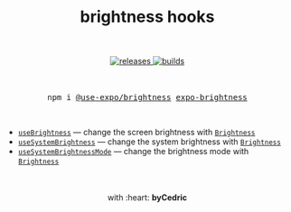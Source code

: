 <div align="center">
    <h1>
        <br />
        brightness hooks
        <br />
        <br />
    </h1>
    <a href="https://github.com/bycedric/use-expo/releases">
        <img src="https://img.shields.io/github/release/byCedric/use-expo/all.svg" alt="releases" />
    </a>
    <a href="https://travis-ci.com/byCedric/use-expo">
        <img src="https://img.shields.io/travis/com/byCedric/use-expo/master.svg" alt="builds" />
    </a>
    <br />
    <br />
    <br />
    <pre>npm i <a href="https://www.npmjs.com/package/@use-expo/brightness">@use-expo/brightness</a> <a href="https://www.npmjs.com/package/expo-brightness">expo-brightness</a></pre>
    <br />
</div>

- [`useBrightness`](./docs/use-brightness.md) &mdash; change the screen brightness with [`Brightness`](https://docs.expo.io/versions/latest/sdk/brightness/)
- [`useSystemBrightness`](./docs/use-system-brightness.md) &mdash; change the system brightness with [`Brightness`](https://docs.expo.io/versions/latest/sdk/brightness/)
- [`useSystemBrightnessMode`](./docs/use-system-brightness-mode.md) &mdash; change the brightness mode with [`Brightness`](https://docs.expo.io/versions/latest/sdk/brightness/)

<div align="center">
    <br />
    <br />
    with :heart: <strong>byCedric</strong>
    <br />
    <br />
</div>
